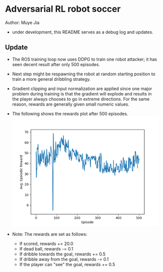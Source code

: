 # Adversarial RL robot soccer
Author: Muye Jia

* under development, this README serves as a debug log and updates.

## Update
* The ROS training loop now uses DDPG to train one robot attacker; it has seen decent result after only 500 episodes.
* Next step might be respawning the robot at random starting position to train a more general dribbling strategy.
* Gradient clipping and input normalization are applied since one major problem during training is that the gradient will explode and results in the player always chooses to go in extreme directions. For the same reason, rewards are generally given small numeric values.
* The following shows the rewards plot after 500 episodes.
![](images/one_attacker_500.png)

* Note: The rewards are set as follows:
    - If scored, rewards += 20.0
    - If dead ball, rewards -= 0.1
    - If dribble towards the goal, rewards += 0.5
    - If dribble away from the goal, rewards -= 0.1
    - If the player can "see" the goal, rewards += 0.5
